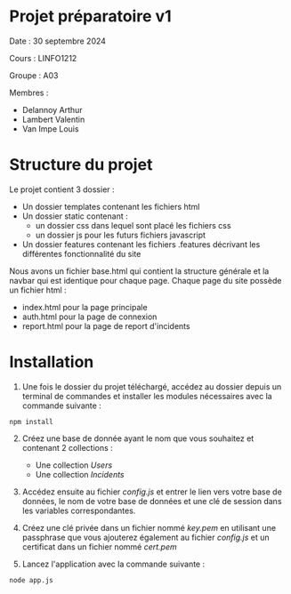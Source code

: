 # Projet préparatoire v1
Date : 30 septembre 2024

Cours : LINFO1212

Groupe : A03

Membres :
- Delannoy Arthur
- Lambert Valentin
- Van Impe Louis

# Structure du projet
Le projet contient 3 dossier :
- Un dossier templates contenant les fichiers html
- Un dossier static contenant :
    - un dossier css dans lequel sont placé les fichiers css 
    - un dossier js pour les futurs fichiers javascript
- Un dossier features contenant les fichiers .features décrivant les différentes fonctionnalité du site

Nous avons un fichier base.html qui contient la structure générale et la navbar qui est identique pour chaque page.
Chaque page du site possède un fichier html :
- index.html pour la page principale
- auth.html pour la page de connexion
- report.html pour la page de report d'incidents

# Installation
1. Une fois le dossier du projet téléchargé, accédez au dossier depuis un terminal de commandes et installer les modules nécessaires avec la commande suivante :

```
npm install
```

2. Créez une base de donnée ayant le nom que vous souhaitez et contenant 2 collections :
    - Une collection *Users*
    - Une collection *Incidents*

2. Accédez ensuite au fichier *config.js* et entrer le lien vers votre base de données, le nom de votre base de données et une clé de session dans les variables correspondantes.

3. Créez une clé privée dans un fichier nommé *key.pem* en utilisant une passphrase que vous ajouterez également au fichier *config.js* et un certificat dans un fichier nommé *cert.pem*

4. Lancez l'application avec la commande suivante :

```
node app.js
```